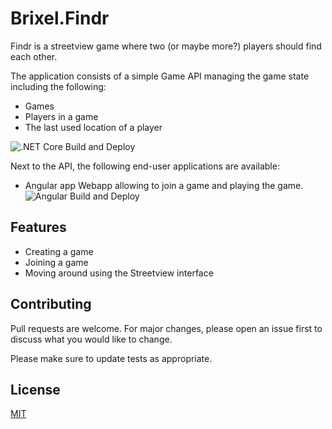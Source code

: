 # Brixel.Findr

Findr is a streetview game where two (or maybe more?) players should find each other.

The application consists of a simple Game API managing the game state including the following:
- Games
- Players in a game
- The last used location of a player

![.NET Core Build and Deploy](https://github.com/Brixel/Brixel.Frindr/workflows/.NET%20Core%20Build%20and%20Deploy/badge.svg)

Next to the API, the following end-user applications are available:
- Angular app
Webapp allowing to join a game and playing the game.
![Angular Build and Deploy](https://github.com/Brixel/Brixel.Frindr/workflows/Angular%20Build%20and%20Deploy/badge.svg)

## Features

- Creating a game
- Joining a game
- Moving around using the Streetview interface

## Contributing
Pull requests are welcome. For major changes, please open an issue first to discuss what you would like to change.

Please make sure to update tests as appropriate.

## License
[MIT](https://choosealicense.com/licenses/mit/)